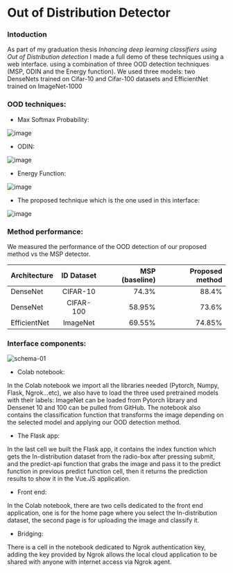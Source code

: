 # Out of Distribution Detector
### Intoduction
As part of my graduation thesis *Inhancing deep learning classifiers using Out of Distribution detection* I made a full demo of these techniques using a web interface. using a combination of three OOD detection techniques (MSP, ODIN and the Energy function).
We used three models: two DenseNets trained on Cifar-10 and Cifar-100 datasets and EfficientNet trained on ImageNet-1000

### OOD techniques:

* Max Softmax Probability:

![image](https://user-images.githubusercontent.com/59343980/198407084-3440a22c-a8d1-409e-b3d3-5290956616d2.png)

* ODIN:

![image](https://user-images.githubusercontent.com/59343980/198407372-ad757ba7-a0d2-4a8e-bb07-7b80872122e9.png)

* Energy Function:

![image](https://user-images.githubusercontent.com/59343980/198407482-61b0d1c9-3945-47f1-a816-ef8fe700b658.png)


* The proposed technique which is the one used in this interface:

![image](https://user-images.githubusercontent.com/59343980/198407592-e21c164a-ada4-4a43-ac17-64869d013403.png)

### Method performance:

We measured the performance of the OOD detection of our proposed method vs the MSP detector.

|Architecture   |ID Dataset     |MSP (baseline) |Proposed method|
| ------------- |:-------------:| -------------:|--------------:|
|DenseNet       |CIFAR-10       |74.3%          |88.4%          |
|DenseNet       |CIFAR-100      |58.95%         |73.6%          |
|EfficientNet   |ImageNet       |69.55%         |74.85%         |





### Interface components:


![schema-01](https://user-images.githubusercontent.com/59343980/198405374-8c15c39c-7b5b-463e-9cb2-f4f18b6f4f63.png)

* Colab notebook:

In the Colab notebook we import all the libraries needed (Pytorch, Numpy, Flask, Ngrok…etc), we also have to load the three used pretrained models with their labels: ImageNet can be loaded from Pytorch library and Densenet 10 and 100 can be pulled from GitHub.
The notebook also contains the classification function that transforms the image depending on the selected model and applying our OOD detection method.


* The Flask app:

In the last cell we built the Flask  app, it contains the index function which gets the In-distribution dataset from the radio-box after pressing submit, and the predict-api function that grabs the image and pass it to the predict function in previous predict function cell, then it returns the prediction results to show it in the Vue.JS application.

* Front end:

In the Colab notebook, there are two cells dedicated to the front end application, one is for the home page where you select the In-distribution dataset, the second page is for uploading the image and classify it.


* Bridging:

There is a cell in the notebook dedicated to Ngrok authentication key, adding the key provided by Ngrok allows the local cloud application to be shared with anyone with internet access via Ngrok agent.
